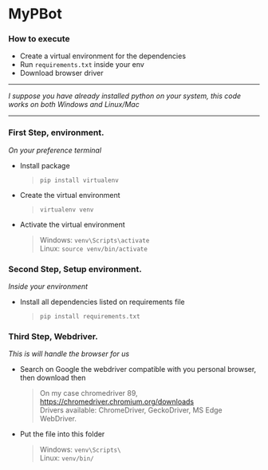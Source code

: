 # MyPBot

### How to execute

* Create a virtual environment for the dependencies
* Run ``requirements.txt`` inside your env
* Download browser driver

___

_I suppose you have already installed python on your system, this code works on both Windows and Linux/Mac_

___

### First Step, environment.
_On your preference terminal_

* Install package
    > ``pip install virtualenv``
* Create the virtual environment
    > `` virtualenv venv ``
* Activate the virtual environment
    >Windows:  `` venv\Scripts\activate ``  
    Linux:  `` source venv/bin/activate ``
 

### Second Step, Setup environment.
_Inside your environment_

* Install all dependencies listed on requirements file
    > `` pip install requirements.txt `` 

### Third Step, Webdriver.
_This is will handle the browser for us_

* Search on Google the webdriver compatible with you personal browser, then download then 
    > On my case chromedriver 89, https://chromedriver.chromium.org/downloads  
    Drivers available: ChromeDriver, GeckoDriver, MS Edge WebDriver. 

* Put the file into this folder  
    >Windows:  `` venv\Scripts\ ``  
    Linux:  `` venv/bin/ `` 
                                                                                             
    